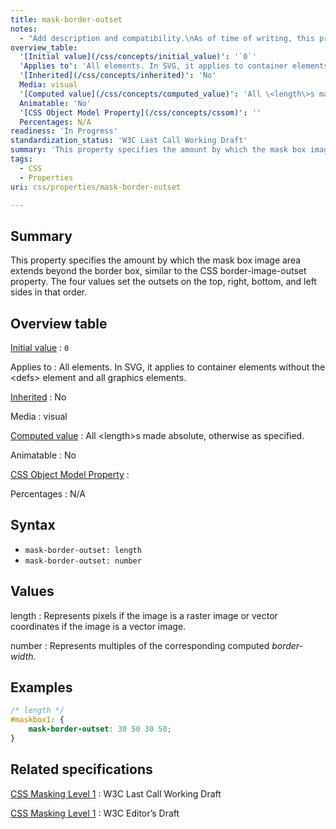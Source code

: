 ```yaml
---
title: mask-border-outset
notes:
  - "Add description and compatibility.\nAs of time of writing, this property is not yet implemented in most browsers."
overview_table:
  '[Initial value](/css/concepts/initial_value)': '`0`'
  'Applies to': 'All elements. In SVG, it applies to container elements without the \<defs\> element and all graphics elements.'
  '[Inherited](/css/concepts/inherited)': 'No'
  Media: visual
  '[Computed value](/css/concepts/computed_value)': 'All \<length\>s made absolute, otherwise as specified.'
  Animatable: 'No'
  '[CSS Object Model Property](/css/concepts/cssom)': ''
  Percentages: N/A
readiness: 'In Progress'
standardization_status: 'W3C Last Call Working Draft'
summary: 'This property specifies the amount by which the mask box image area extends beyond the border box, similar to the CSS border-image-outset property. The four values set the outsets on the top, right, bottom, and left sides in that order.'
tags:
  - CSS
  - Properties
uri: css/properties/mask-border-outset

---
```

## <span>Summary</span>

This property specifies the amount by which the mask box image area extends beyond the border box, similar to the CSS border-image-outset property. The four values set the outsets on the top, right, bottom, and left sides in that order.

## <span>Overview table</span>

[Initial value](/css/concepts/initial_value)
:   `0`

Applies to
:   All elements. In SVG, it applies to container elements without the \<defs\> element and all graphics elements.

[Inherited](/css/concepts/inherited)
:   No

Media
:   visual

[Computed value](/css/concepts/computed_value)
:   All \<length\>s made absolute, otherwise as specified.

Animatable
:   No

[CSS Object Model Property](/css/concepts/cssom)
:

Percentages
:   N/A

## <span>Syntax</span>

-   `mask-border-outset: length`
-   `mask-border-outset: number`

## <span>Values</span>

length
:   Represents pixels if the image is a raster image or vector coordinates if the image is a vector image.

number
:   Represents multiples of the corresponding computed *border-width*.

## <span>Examples</span>

``` css
/* length */
#maskbox1: {
    mask-border-outset: 30 50 30 50;
}
```

## <span>Related specifications</span>

[CSS Masking Level 1](http://www.w3.org/TR/css-masking-1/)
:   W3C Last Call Working Draft

[CSS Masking Level 1](http://dev.w3.org/fxtf/css-masking-1/)
:   W3C Editor’s Draft
